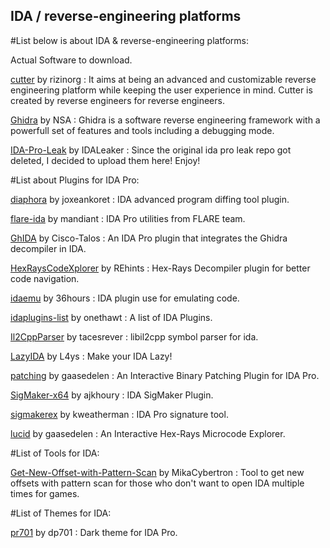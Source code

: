 ## IDA / reverse-engineering platforms

#List below is about IDA & reverse-engineering platforms:

Actual Software to download.


[cutter](https://github.com/rizinorg/cutter) by rizinorg : It aims at being an advanced and customizable reverse engineering platform while keeping the user experience in mind. Cutter is created by reverse engineers for reverse engineers.

[Ghidra](https://github.com/NationalSecurityAgency/ghidra) by NSA : Ghidra is a software reverse engineering framework with a powerfull set of features and tools including a debugging mode.

[IDA-Pro-Leak](https://github.com/IDALeaker/IDA-Pro-Leak) by IDALeaker : Since the original ida pro leak repo got deleted, I decided to upload them here! Enjoy!


#List about Plugins for IDA Pro: 

[diaphora](https://github.com/joxeankoret/diaphora) by joxeankoret : IDA advanced program diffing tool plugin.

[flare-ida](https://github.com/mandiant/flare-ida) by mandiant : IDA Pro utilities from FLARE team.

[GhIDA](https://github.com/Cisco-Talos/GhIDA) by Cisco-Talos : An IDA Pro plugin that integrates the Ghidra decompiler in IDA.

[HexRaysCodeXplorer](https://github.com/REhints/HexRaysCodeXplorer) by REhints : Hex-Rays Decompiler plugin for better code navigation.

[idaemu](https://github.com/36hours/idaemu) by 36hours : IDA plugin use for emulating code.

[idaplugins-list](https://github.com/onethawt/idaplugins-list) by onethawt : A list of IDA Plugins.

[Il2CppParser](https://github.com/tacesrever/Il2CppParser) by tacesrever : libil2cpp symbol parser for ida.

[LazyIDA](https://github.com/L4ys/LazyIDA) by L4ys : Make your IDA Lazy!

[patching](https://github.com/gaasedelen/patching) by gaasedelen : An Interactive Binary Patching Plugin for IDA Pro.

[SigMaker-x64](https://github.com/ajkhoury/SigMaker-x64) by ajkhoury : IDA SigMaker Plugin.

[sigmakerex](https://github.com/kweatherman/sigmakerex) by kweatherman : IDA Pro signature tool.

[lucid](https://github.com/gaasedelen/lucid) by gaasedelen : An Interactive Hex-Rays Microcode Explorer.

#List of Tools for IDA:

[Get-New-Offset-with-Pattern-Scan](https://github.com/MikaCybertron/Get-New-Offset-with-Pattern-Scan) by MikaCybertron : Tool to get new offsets with pattern scan for those who don't want to open IDA multiple times for games.

#List of Themes for IDA:

[pr701](https://github.com/pr701/dp701) by dp701 : Dark theme for IDA Pro.